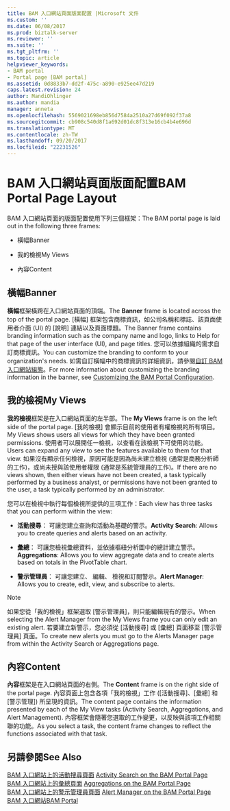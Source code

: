 ```yaml
---
title: BAM 入口網站頁面版面配置 |Microsoft 文件
ms.custom: ''
ms.date: 06/08/2017
ms.prod: biztalk-server
ms.reviewer: ''
ms.suite: ''
ms.tgt_pltfrm: ''
ms.topic: article
helpviewer_keywords:
- BAM portal
- Portal page [BAM portal]
ms.assetid: 0d8833b7-dd2f-475c-a890-e925ee47d219
caps.latest.revision: 24
author: MandiOhlinger
ms.author: mandia
manager: anneta
ms.openlocfilehash: 5569021698eb856d7584a2510a27d69f092f37a8
ms.sourcegitcommit: cb908c540d8f1a692d01dc8f313e16cb4b4e696d
ms.translationtype: MT
ms.contentlocale: zh-TW
ms.lasthandoff: 09/20/2017
ms.locfileid: "22231526"
---
```

# <a name="bam-portal-page-layout"></a><span data-ttu-id="d286a-102">BAM 入口網站頁面版面配置</span><span class="sxs-lookup"><span data-stu-id="d286a-102">BAM Portal Page Layout</span></span>
<span data-ttu-id="d286a-103">BAM 入口網站頁面的版面配置使用下列三個框架：</span><span class="sxs-lookup"><span data-stu-id="d286a-103">The BAM portal page is laid out in the following three frames:</span></span>  
  
-   <span data-ttu-id="d286a-104">橫幅</span><span class="sxs-lookup"><span data-stu-id="d286a-104">Banner</span></span>  
  
-   <span data-ttu-id="d286a-105">我的檢視</span><span class="sxs-lookup"><span data-stu-id="d286a-105">My Views</span></span>  
  
-   <span data-ttu-id="d286a-106">內容</span><span class="sxs-lookup"><span data-stu-id="d286a-106">Content</span></span>  
  
## <a name="banner"></a><span data-ttu-id="d286a-107">橫幅</span><span class="sxs-lookup"><span data-stu-id="d286a-107">Banner</span></span>  
 <span data-ttu-id="d286a-108">**橫幅**框架橫跨在入口網站頁面的頂端。</span><span class="sxs-lookup"><span data-stu-id="d286a-108">The **Banner** frame is located across the top of the portal page.</span></span> <span data-ttu-id="d286a-109">[橫幅] 框架包含商標資訊，如公司名稱和標誌、該頁面使用者介面 (UI) 的 [說明] 連結以及頁面標題。</span><span class="sxs-lookup"><span data-stu-id="d286a-109">The Banner frame contains branding information such as the company name and logo, links to Help for that page of the user interface (UI), and page titles.</span></span> <span data-ttu-id="d286a-110">您可以依據組織的需求自訂商標資訊。</span><span class="sxs-lookup"><span data-stu-id="d286a-110">You can customize the branding to conform to your organization's needs.</span></span> <span data-ttu-id="d286a-111">如需自訂橫幅中的商標資訊的詳細資訊，請參閱[自訂 BAM 入口網站組態](../core/customizing-the-bam-portal-configuration.md)。</span><span class="sxs-lookup"><span data-stu-id="d286a-111">For more information about customizing the branding information in the banner, see [Customizing the BAM Portal Configuration](../core/customizing-the-bam-portal-configuration.md).</span></span>  
  
## <a name="my-views"></a><span data-ttu-id="d286a-112">我的檢視</span><span class="sxs-lookup"><span data-stu-id="d286a-112">My Views</span></span>  
 <span data-ttu-id="d286a-113">**我的檢視**框架是在入口網站頁面的左半部。</span><span class="sxs-lookup"><span data-stu-id="d286a-113">The **My Views** frame is on the left side of the portal page.</span></span> <span data-ttu-id="d286a-114">[我的檢視] 會顯示目前的使用者有權檢視的所有項目。</span><span class="sxs-lookup"><span data-stu-id="d286a-114">My Views shows users all views for which they have been granted permissions.</span></span> <span data-ttu-id="d286a-115">使用者可以展開任一檢視，以查看在該檢視下可使用的功能。</span><span class="sxs-lookup"><span data-stu-id="d286a-115">Users can expand any view to see the features available to them for that view.</span></span> <span data-ttu-id="d286a-116">如果沒有顯示任何檢視，原因可能是因為尚未建立檢視 (通常是商務分析師的工作)，或尚未授與該使用者權限 (通常是系統管理員的工作)。</span><span class="sxs-lookup"><span data-stu-id="d286a-116">If there are no views shown, then either views have not been created, a task typically performed by a business analyst, or permissions have not been granted to the user, a task typically performed by an administrator.</span></span>  
  
 <span data-ttu-id="d286a-117">您可以在檢視中執行每個檢視所提供的三項工作：</span><span class="sxs-lookup"><span data-stu-id="d286a-117">Each view has three tasks that you can perform within the view:</span></span>  
  
-   <span data-ttu-id="d286a-118">**活動搜尋**： 可讓您建立查詢和活動為基礎的警示。</span><span class="sxs-lookup"><span data-stu-id="d286a-118">**Activity Search**: Allows you to create queries and alerts based on an activity.</span></span>  
  
-   <span data-ttu-id="d286a-119">**彙總**： 可讓您檢視彙總資料，並依據樞紐分析圖中的總計建立警示。</span><span class="sxs-lookup"><span data-stu-id="d286a-119">**Aggregations**: Allows you to view aggregate data and to create alerts based on totals in the PivotTable chart.</span></span>  
  
-   <span data-ttu-id="d286a-120">**警示管理員**： 可讓您建立、 編輯、 檢視和訂閱警示。</span><span class="sxs-lookup"><span data-stu-id="d286a-120">**Alert Manager**: Allows you to create, edit, view, and subscribe to alerts.</span></span>  
  
> [!NOTE]
>  <span data-ttu-id="d286a-121">如果您從「我的檢視」框架選取 [警示管理員]，則只能編輯現有的警示。</span><span class="sxs-lookup"><span data-stu-id="d286a-121">When selecting the Alert Manager from the My Views frame you can only edit an existing alert.</span></span> <span data-ttu-id="d286a-122">若要建立新警示，您必須從 [活動搜尋] 或 [彙總] 頁面移至 [警示管理員] 頁面。</span><span class="sxs-lookup"><span data-stu-id="d286a-122">To create new alerts you must go to the Alerts Manager page from within the Activity Search or Aggregations page.</span></span>  
  
## <a name="content"></a><span data-ttu-id="d286a-123">內容</span><span class="sxs-lookup"><span data-stu-id="d286a-123">Content</span></span>  
 <span data-ttu-id="d286a-124">**內容**框架是在入口網站頁面的右側。</span><span class="sxs-lookup"><span data-stu-id="d286a-124">The **Content** frame is on the right side of the portal page.</span></span> <span data-ttu-id="d286a-125">內容頁面上包含各項「我的檢視」工作 ([活動搜尋]、[彙總] 和 [警示管理]) 所呈現的資訊。</span><span class="sxs-lookup"><span data-stu-id="d286a-125">The content page contains the information presented by each of the My View tasks (Activity Search, Aggregations, and Alert Management).</span></span> <span data-ttu-id="d286a-126">內容框架會隨著您選取的工作變更，以反映與該項工作相關聯的功能。</span><span class="sxs-lookup"><span data-stu-id="d286a-126">As you select a task, the content frame changes to reflect the functions associated with that task.</span></span>  
  
## <a name="see-also"></a><span data-ttu-id="d286a-127">另請參閱</span><span class="sxs-lookup"><span data-stu-id="d286a-127">See Also</span></span>  
 <span data-ttu-id="d286a-128">[BAM 入口網站上的活動搜尋頁面](../core/activity-search-on-the-bam-portal-page.md) </span><span class="sxs-lookup"><span data-stu-id="d286a-128">[Activity Search on the BAM Portal Page](../core/activity-search-on-the-bam-portal-page.md) </span></span>  
 <span data-ttu-id="d286a-129">[BAM 入口網站上的彙總頁面](../core/aggregations-on-the-bam-portal-page.md) </span><span class="sxs-lookup"><span data-stu-id="d286a-129">[Aggregations on the BAM Portal Page](../core/aggregations-on-the-bam-portal-page.md) </span></span>  
 <span data-ttu-id="d286a-130">[BAM 入口網站上的警示管理員頁面](../core/alert-manager-on-the-bam-portal-page.md) </span><span class="sxs-lookup"><span data-stu-id="d286a-130">[Alert Manager on the BAM Portal Page](../core/alert-manager-on-the-bam-portal-page.md) </span></span>  
 [<span data-ttu-id="d286a-131">BAM 入口網站</span><span class="sxs-lookup"><span data-stu-id="d286a-131">BAM Portal</span></span>](../core/bam-portal.md)